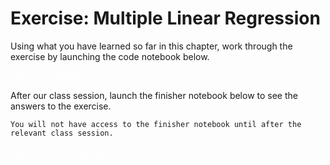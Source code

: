 # **Exercise:** Multiple Linear Regression

Using what you have learned so far in this chapter, work through the exercise by launching the code notebook below. 

<a href="" class="btn btn-primary" style="color:white;" target="_blank">Launch Exercise!</a>

After our class session, launch the finisher notebook below to see the answers to the exercise.

```{warning}
You will not have access to the finisher notebook until after the relevant class session.
```

<a href="" class="btn btn-primary" style="color:white;" target="_blank">Launch Exercise Answers!</a>